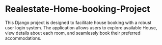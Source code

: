 # Realestate-Home-booking-Project
This Django project is designed to facilitate house booking with a robust user login system. The application allows users to explore available  House, view details about each room, and seamlessly book their preferred accommodations.
